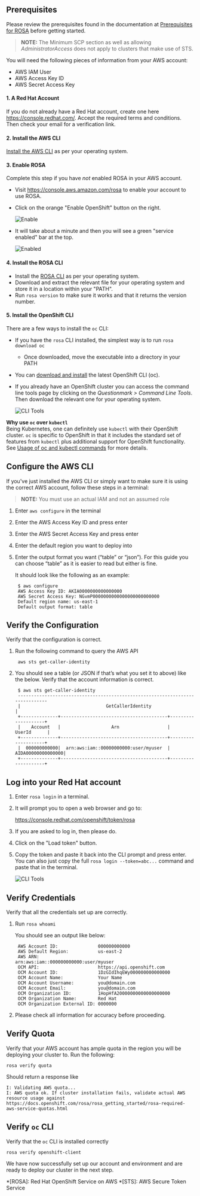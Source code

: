 ## Prerequisites

Please review the prerequisites found in the documentation at [Prerequisites for ROSA](https://docs.openshift.com/rosa/rosa_getting_started/rosa-aws-prereqs.html) before getting started.

>**NOTE:** The Minimum SCP section as well as allowing *AdministratorAccess* does not apply to clusters that make use of STS.


You will need the following pieces of information from your AWS account:

- AWS IAM User
- AWS Access Key ID
- AWS Secret Access Key

#### 1. A Red Hat Account
If you do not already have a Red Hat account, create one here <https://console.redhat.com/>. Accept the required terms and conditions. Then check your email for a verification link.

#### 2. Install the AWS CLI
[Install the AWS CLI](https://aws.amazon.com/cli/) as per your operating system.

#### 3. Enable ROSA
Complete this step if you have *not* enabled ROSA in your AWS account.

- Visit <https://console.aws.amazon.com/rosa> to enable your account to use ROSA.
- Click on the orange "Enable OpenShift" button on the right.

    ![Enable](images/1-enable.png)

- It will take about a minute and then you will see a green "service enabled" bar at the top.

    ![Enabled](images/1-enabled.png)

#### 4. Install the ROSA CLI
- Install the [ROSA CLI](https://www.openshift.com/products/amazon-openshift/download) as per your operating system. 
- Download and extract the relevant file for your operating system and store it in a location within your "PATH". 
- Run `rosa version` to make sure it works and that it returns the version number.

#### 5. Install the OpenShift CLI
There are a few ways to install the `oc` CLI:

- If you have the `rosa` CLI installed, the simplest way is to run `rosa download oc`
    - Once downloaded, move the executable into a directory in your PATH
- You can [download and install](https://docs.openshift.com/container-platform/4.8/cli_reference/openshift_cli/getting-started-cli.html#installing-openshift-cli) the latest OpenShift CLI (oc).  
- If you already have an OpenShift cluster you can access the command line tools page by clicking on the *Questionmark > Command Line Tools*.  Then download the relevant one for your operating system.

  ![CLI Tools](images/0-cli_tools_page.png)

**Why use `oc` over `kubectl`**<br>
Being Kubernetes, one can definitely use `kubectl` with their OpenShift cluster.  `oc` is specific to OpenShift in that it includes the standard set of features from `kubectl` plus additional support for OpenShift functionality.  See [Usage of oc and kubectl commands](https://docs.openshift.com/container-platform/4.8/cli_reference/openshift_cli/usage-oc-kubectl.html) for more details.

## Configure the AWS CLI
If you've just installed the AWS CLI or simply want to make sure it is using the correct AWS account, follow these steps in a terminal:

>**NOTE:** You must use an actual IAM and not an assumed role

1. Enter `aws configure` in the terminal
2. Enter the AWS Access Key ID and press enter
3. Enter the AWS Secret Access Key and press enter
4. Enter the default region you want to deploy into
5. Enter the output format you want (“table” or “json”).  For this guide you can choose “table” as it is easier to read but either is fine.

    It should look like the following as an example:

    
        $ aws configure
        AWS Access Key ID: AKIA0000000000000000 
        AWS Secret Access Key: NGvmP0000000000000000000000000
        Default region name: us-east-1
        Default output format: table 


## Verify the Configuration
Verify that the configuration is correct.

1. Run the following command to query the AWS API      

        aws sts get-caller-identity

2. You should see a table (or JSON if that’s what you set it to above) like the below.  Verify that the account information is correct.

        $ aws sts get-caller-identity
        ------------------------------------------------------------------------------
        |                                GetCallerIdentity                           |
        +--------------+----------------------------------------+--------------------+
        |    Account   |                   Arn                  |        UserId      |
        +--------------+----------------------------------------+--------------------+
        |  000000000000|  arn:aws:iam::00000000000:user/myuser  |  AIDA00000000000000|
        +--------------+----------------------------------------+--------------------+

## Log into your Red Hat account
1. Enter `rosa login` in a terminal.
2. It will prompt you to open a web browser and go to:

    <https://console.redhat.com/openshift/token/rosa>

3. If you are asked to log in, then please do.
4. Click on the "Load token" button. 
4. Copy the token and paste it back into the CLI prompt and press enter.  You can also just copy the full `rosa login --token=abc...` command and paste that in the terminal.

    ![CLI Tools](images/1-token.png)

## Verify Credentials
Verify that all the credentials set up are correctly. 

1. Run `rosa whoami`

    You should see an output like below:

        AWS Account ID:               000000000000
        AWS Default Region:           us-east-2
        AWS ARN:                      arn:aws:iam::000000000000:user/myuser
        OCM API:                      https://api.openshift.com
        OCM Account ID:               1DzGIdIhqEWy000000000000000
        OCM Account Name:             Your Name
        OCM Account Username:         you@domain.com
        OCM Account Email:            you@domain.com
        OCM Organization ID:          1HopHfA20000000000000000000
        OCM Organization Name:        Red Hat
        OCM Organization External ID: 0000000

2. Please check all information for accuracy before proceeding.

## Verify Quota
Verify that your AWS account has ample quota in the region you will be deploying your cluster to.  Run the following: 

    rosa verify quota

Should return a response like

    I: Validating AWS quota...
    I: AWS quota ok. If cluster installation fails, validate actual AWS resource usage against https://docs.openshift.com/rosa/rosa_getting_started/rosa-required-aws-service-quotas.html

## Verify `oc` CLI
Verify that the `oc` CLI is installed correctly

    rosa verify openshift-client


<!--## Verify quota, permissions and initialize your AWS account
This step runs a CloudFormation template that prepares your AWS account for cluster deployment and management. This step typically takes 1-2 minutes to complete. This step also will verify that your account quota is adequate and permissions are accurate.

1. Run `rosa init` in your terminal window.  You will see a response like the below.  Make sure everything looks good and there are no errors.

        I: Logged in as 'you@domain.com' on 'https://api.openshift.com'
        I: Validating AWS credentials...
        I: AWS credentials are valid!
        I: Validating SCP policies...
        I: AWS SCP policies ok
        I: Validating AWS quota...
        I: AWS quota ok
        I: Ensuring cluster administrator user 'osdCcsAdmin'...
        I: Admin user 'osdCcsAdmin' created successfully!
        I: Validating SCP policies for 'osdCcsAdmin'...
        I: AWS SCP policies ok
        I: Validating cluster creation...
        I: Cluster creation valid
        I: Verifying whether OpenShift command-line tool is available...
        I: Current OpenShift Client Version: 4.6. -->

We have now successfully set up our account and environment and are ready to deploy our cluster in the next step.

*[ROSA]: Red Hat OpenShift Service on AWS
*[STS]: AWS Secure Token Service
